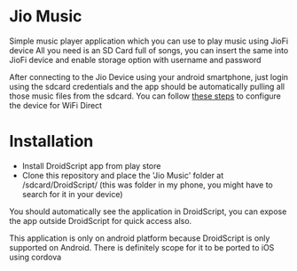 Jio Music
===

Simple music player application which you can use to play music using JioFi device
All you need is an SD Card full of songs, you can insert the same into JioFi device and enable storage option with username and password

After connecting to the Jio Device using your android smartphone, just login using the sdcard credentials and the app should be automatically pulling all those music files from the sdcard. You can follow [these steps](http://www.bgr.in/news/how-to-use-reliance-jio-jiofi-2-portable-wi-fi-hotspot-as-a-wireless-pen-drive/) to configure the device for WiFi Direct

Installation
===
* Install DroidScript app from play store
* Clone this repository and place the 'Jio Music' folder at /sdcard/DroidScript/ (this was folder in my phone, you might have to search for it in your device)

You should automatically see the application in DroidScript, you can expose the app outside DroidScript for quick access also.

This application is only on android platform because DroidScript is only supported on Android. There is definitely scope for it to be ported to iOS using cordova
